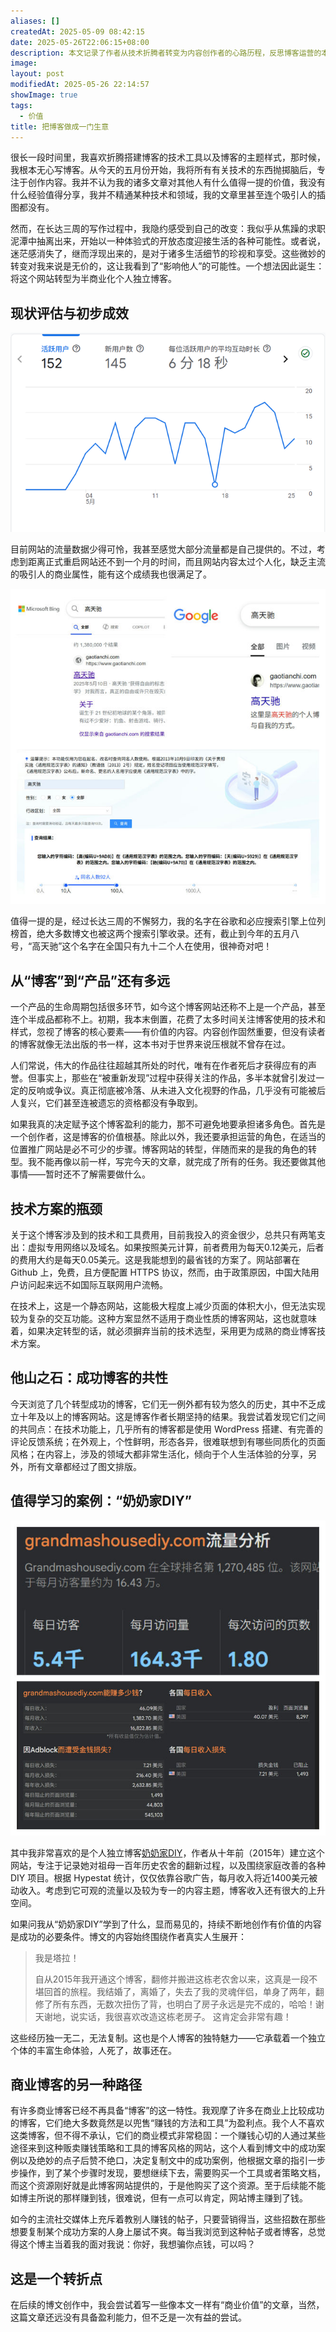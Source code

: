 ```yaml
---
aliases: []
createdAt: 2025-05-09 08:42:15
date: 2025-05-26T22:06:15+08:00
description: 本文记录了作者从技术折腾者转变为内容创作者的心路历程，反思博客运营的本质，探讨从个人表达到商业转型的可能性，并借助成功案例分析博客发展的方向与挑战，表达了持续创作的重要性与个人博客的独特价值。
image: 
layout: post
modifiedAt: 2025-05-26 22:14:57
showImage: true
tags:
  - 价值
title: 把博客做成一门生意
---
```


很长一段时间里，我喜欢折腾搭建博客的技术工具以及博客的主题样式，那时候，我根本无心写博客。从今天的五月份开始，我将所有有关技术的东西抛掷脑后，专注于创作内容。我并不认为我的诸多文章对其他人有什么值得一提的价值，我没有什么经验值得分享，我并不精通某种技术和领域，我的文章里甚至连个吸引人的插图都没有。

然而，在长达三周的写作过程中，我隐约感受到自己的改变：我似乎从焦躁的求职泥潭中抽离出来，开始以一种体验式的开放态度迎接生活的各种可能性。或者说，迷茫感消失了，继而浮现出来的，是对于诸多生活细节的珍视和享受。这些微妙的转变对我来说是无价的，这让我看到了“影响他人”的可能性。一个想法因此诞生：将这个网站转型为半商业化个人独立博客。

## 现状评估与初步成效

![博客访问数据统计](assets/img/turn-blogging-into-a-business/博客访问数据统计.png)

目前网站的流量数据少得可怜，我甚至感觉大部分流量都是自己提供的。不过，考虑到距离正式重启网站还不到一个月的时间，而且网站内容太过个人化，缺乏主流的吸引人的商业属性，能有这个成绩我也很满足了。

![谷歌和必应排名](assets/img/turn-blogging-into-a-business/谷歌和必应排名.jpg)

值得一提的是，经过长达三周的不懈努力，我的名字在谷歌和必应搜索引擎上位列榜首，绝大多数博文也被这两个搜索引擎收录。还有，截止到今年的五月八号，“高天驰”这个名字在全国只有九十二个人在使用，很神奇对吧！

## 从“博客”到“产品”还有多远

一个产品的生命周期包括很多环节，如今这个博客网站还称不上是一个产品，甚至连个半成品都称不上。初期，我本末倒置，花费了太多时间关注博客使用的技术和样式，忽视了博客的核心要素——有价值的内容。内容创作固然重要，但没有读者的博客就像无法出版的书一样，这本书对于世界来说压根就不曾存在过。

人们常说，伟大的作品往往超越其所处的时代，唯有在作者死后才获得应有的声誉。但事实上，那些在“被重新发现”过程中获得关注的作品，多半本就曾引发过一定的反响或争议。真正彻底被冷落、从未进入文化视野的作品，几乎没有可能被后人复兴，它们甚至连被遗忘的资格都没有争取到。

如果我真的决定赋予这个博客盈利的能力，那不可避免地要承担诸多角色。首先是一个创作者，这是博客的价值根基。除此以外，我还要承担运营的角色，在适当的位置推广网站是必不可少的步骤。博客网站的转型，伴随而来的是我的角色的转型。我不能再像以前一样，写完今天的文章，就完成了所有的任务。我还要做其他事情——暂时还不了解需要做什么。

## 技术方案的瓶颈

关于这个博客涉及到的技术和工具费用，目前我投入的资金很少，总共只有两笔支出：虚拟专用网络以及域名。如果按照美元计算，前者费用为每天0.12美元，后者的费用大约是每天0.05美元。这是我能想到的最省钱的方案了。网站部署在 Github 上，免费，且方便配置 HTTPS 协议，然而，由于政策原因，中国大陆用户访问起来远不如国际互联网用户流畅。

在技术上，这是一个静态网站，这能极大程度上减少页面的体积大小，但无法实现较为复杂的交互功能。这种方案显然不适用于商业性质的博客网站，这也就意味着，如果决定转型的话，就必须摒弃当前的技术选型，采用更为成熟的商业博客技术方案。

## 他山之石：成功博客的共性

今天浏览了几个转型成功的博客，它们无一例外都有较为悠久的历史，其中不乏成立十年及以上的博客网站。这是博客作者长期坚持的结果。我尝试着发现它们之间的共同点：在技术功能上，几乎所有的博客都是使用 WordPress 搭建、有完善的评论反馈系统；在外观上，个性鲜明，形态各异，很难联想到有哪些同质化的页面风格；在内容上，涉及的领域大都非常生活化，倾向于个人生活体验的分享，另外，所有文章都经过了图文排版。

## 值得学习的案例：“奶奶家DIY”

![奶奶家DIY网站流量数据以及估值](assets/img/turn-blogging-into-a-business/奶奶家DIY网站流量数据以及估值.jpg)

其中我非常喜欢的是个人独立博客[奶奶家DIY](https://www.grandmashousediy.com/about/)，作者从十年前（2015年）建立这个网站，专注于记录她对祖母一百年历史农舍的翻新过程，以及围绕家庭改善的各种 DIY 项目。根据 Hypestat 统计，仅仅依靠谷歌广告，每月收入将近1400美元被动收入。考虑到它可观的流量以及较为专一的内容主题，博客收入还有很大的上升空间。

如果问我从“奶奶家DIY”学到了什么，显而易见的，持续不断地创作有价值的内容是成功的必要条件。博文的内容始终围绕作者真实人生展开：

> 我是塔拉！
>
> 自从2015年我开通这个博客，翻修并搬进这栋老农舍以来，这真是一段不堪回首的旅程。我结婚了，离婚了，失去了我的灵魂伴侣，单身了两年，翻修了所有东西，无数次扭伤了背，也明白了房子永远是完不成的，哈哈！谢天谢地，说实话，我很喜欢改造这栋老房子。
> 这肯定会非常有趣！

这些经历独一无二，无法复制。这也是个人博客的独特魅力——它承载着一个独立个体的丰富生命体验，人死了，故事还在。

## 商业博客的另一种路径

有许多商业博客已经不再具备“博客”的这一特性。我观摩了许多在商业上比较成功的博客，它们绝大多数竟然是以兜售“赚钱的方法和工具”为盈利点。我个人不喜欢这类博客，但不得不承认，它们的商业模式非常稳固：一个赚钱心切的人通过某些途径来到这种贩卖赚钱策略和工具的博客风格的网站，这个人看到博文中的成功案例以及绝妙的点子后赞不绝口，决定复制文中的成功案例，他根据文章的指引一步步操作，到了某个步骤时发现，要想继续下去，需要购买一个工具或者策略文档，而这个资源刚好就是此博客网站提供的，于是他购买了这个资源。至于后续能不能如博主所说的那样赚到钱，很难说，但有一点可以肯定，网站博主赚到了钱。

如今的主流社交媒体上充斥着教别人赚钱的帖子，只要营销得当，这些招数在那些想要复制某个成功方案的人身上屡试不爽。每当我浏览到这种帖子或者博客，总觉得这个博主当着我的面对我说：你好，我想骗你点钱，可以吗？

## 这是一个转折点

在后续的博文创作中，我会尝试着写一些像本文一样有“商业价值”的文章，当然，这篇文章还远没有具备盈利能力，但不乏是一次有益的尝试。
